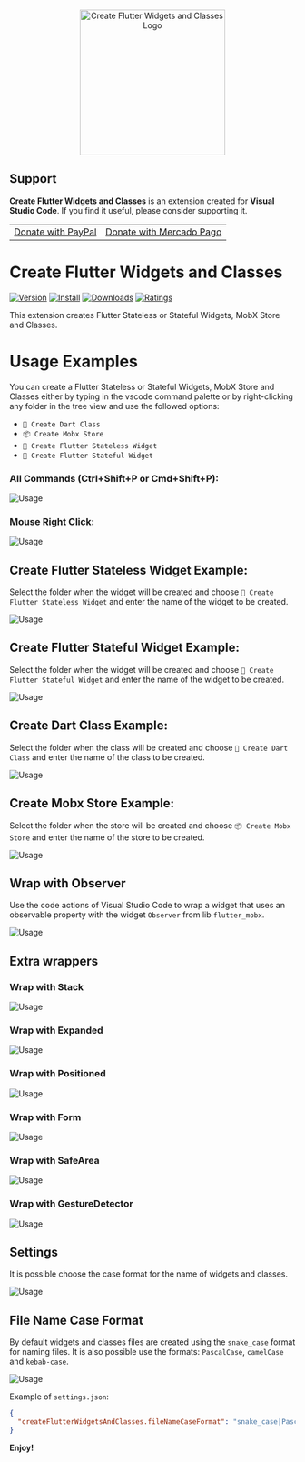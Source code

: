 <p align="center">
  <br />
  <a title="Learn more about Create Flutter Widgets and Classes" href="https://github.com/ricardoemerson/create-flutter-widgets-and-classes">
    <img src="https://raw.githubusercontent.com/ricardoemerson/create-flutter-widgets-and-classes/master/images/cover-logo.png" alt="Create Flutter Widgets and Classes Logo" width="256"  heigth="256"/>
    </a>
</p>

## Support

**Create Flutter Widgets and Classes** is an extension created for **Visual Studio Code**. If you find it useful, please consider supporting it.

<table align="center" width="60%" border="0">
  <tr>
    <td>
      <a title="PayPal" href="https://www.paypal.com/donate?hosted_button_id=X26H7L6AVMD96">
        Donate with PayPal
      </a>
    </td>
    <td>
      <a title="Mercado Pago" href="https://mpago.la/1LvP93a">
        Donate with Mercado Pago
      </a>
    </td>
  </tr>
</table>

# Create Flutter Widgets and Classes

[![Version](https://vsmarketplacebadge.apphb.com/version/ricardo-emerson.create-flutter-widgets-and-classes.svg)](https://marketplace.visualstudio.com/items?itemName=ricardo-emerson.create-flutter-widgets-and-classes)
[![Install](https://vsmarketplacebadge.apphb.com/installs/ricardo-emerson.create-flutter-widgets-and-classes.svg)](https://marketplace.visualstudio.com/items?itemName=ricardo-emerson.create-flutter-widgets-and-classes)
[![Downloads](https://vsmarketplacebadge.apphb.com/downloads/ricardo-emerson.create-flutter-widgets-and-classes.svg)](https://marketplace.visualstudio.com/items?itemName=ricardo-emerson.create-flutter-widgets-and-classes)
[![Ratings](https://vsmarketplacebadge.apphb.com/rating-short/ricardo-emerson.create-flutter-widgets-and-classes.svg)](https://marketplace.visualstudio.com/items?itemName=ricardo-emerson.create-flutter-widgets-and-classes&ssr=false#review-details)

This extension creates Flutter Stateless or Stateful Widgets, MobX Store and Classes.

# Usage Examples

You can create a Flutter Stateless or Stateful Widgets, MobX Store and Classes either by typing in the vscode command palette or by right-clicking any folder in the tree view and use the followed options:

- `📄 Create Dart Class`
- `📦 Create Mobx Store`
- `🔶 Create Flutter Stateless Widget`
- `🔷 Create Flutter Stateful Widget`

### All Commands (Ctrl+Shift+P or Cmd+Shift+P):

![Usage](images/show-all-commands.png)

### Mouse Right Click:

![Usage](images/usage-right-mouse-click.png)

## Create Flutter Stateless Widget Example:

Select the folder when the widget will be created and choose `🔶 Create Flutter Stateless Widget` and enter the name of the widget to be created.

![Usage](images/create-stateless-widget.gif)

## Create Flutter Stateful Widget Example:

Select the folder when the widget will be created and choose `🔷 Create Flutter Stateful Widget` and enter the name of the widget to be created.

![Usage](images/create-stateful-widget.gif)

## Create Dart Class Example:

Select the folder when the class will be created and choose `📄 Create Dart Class` and enter the name of the class to be created.

![Usage](images/create-class.gif)

## Create Mobx Store Example:

Select the folder when the store will be created and choose `📦 Create Mobx Store` and enter the name of the store to be created.

![Usage](images/create-store.gif)

## Wrap with Observer

Use the code actions of Visual Studio Code to wrap a widget that uses an observable property with the widget `Observer` from lib `flutter_mobx`.

![Usage](images/wrap-with-observer.gif)

## Extra wrappers

### Wrap with Stack

![Usage](images/wrap-with-stack.gif)

### Wrap with Expanded

![Usage](images/wrap-with-expanded.gif)

### Wrap with Positioned

![Usage](images/wrap-with-positioned.gif)

### Wrap with Form

![Usage](images/wrap-with-form.gif)

### Wrap with SafeArea

![Usage](images/wrap-with-safe-area.gif)

### Wrap with GestureDetector

![Usage](images/wrap-with-gesture-detector.gif)

## Settings

It is possible choose the case format for the name of widgets and classes.

![Usage](images/all-settings.png)

## File Name Case Format

By default widgets and classes files are created using the `snake_case` format for naming files. It is also possible use the formats: `PascalCase`, `camelCase` and `kebab-case`.

![Usage](images/file-name-case-format.gif)

Example of `settings.json`:

```json
{
  "createFlutterWidgetsAndClasses.fileNameCaseFormat": "snake_case|PascalCase|camelCase|kebab-case"
}
```

**Enjoy!**

